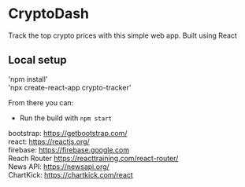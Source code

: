 # CryptoDash
 Track the top crypto prices with this simple web app. Built using React

## Local setup

'npm install' <br>
'npx create-react-app crypto-tracker'

From there you can:

- Run the build with `npm start`

bootstrap: https://getbootstrap.com/ <br> 
react: https://reactjs.org/ <br>
firebase: https://firebase.google.com <br>
Reach Router https://reacttraining.com/react-router/ <br>
News API: https://newsapi.org/ <br>
ChartKick: https://chartkick.com/react <br>


